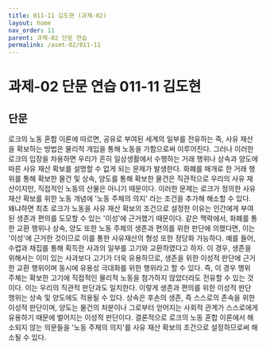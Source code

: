 ```yaml
---
title: 011-11 김도현 (과제-02)
layout: home
nav_order: 11
parent: 과제-02 단문 연습
permalink: /asmt-02/011-11
---
```


# 과제-02 단문 연습 011-11 김도현 

## 단문

로크의 노동 혼합 이론에 따르면, 공유로 부여된 세계의 일부를 전유하는 즉, 사유 재산을 확보하는 방법은 물리적 개입을 통해 노동을 가함으로써 이루어진다. 그러나 이러한 로크의 입장을 차용하면 우리가 흔히 일상생활에서 수행하는 거래 행위나 상속과 양도에 따른 사유 재산 확보를 설명할 수 없게 되는 문제가 발생한다. 화폐를 매개로 한 거래 행위를 통해 확보한 물건 및 상속, 양도를 통해 확보한 물건은 직관적으로 우리의 사유 재산이지만, 직접적인 노동의 산물은 아니기 때문이다. 이러한 문제는 로크가 정의한 사유 재산 확보를 위한 노동 개념에 '노동 주체의 의지' 라는 조건을 추가해 해소할 수 있다. 왜냐하면 최초 로크가 노동을 사유 재산 확보의 조건으로 설정한 이유는 인간에게 부여된 생존과 편의를 도모할 수 있는 '이성'에 근거했기 때문이다. 같은 맥락에서, 화폐를 통한 교환 행위나 상속, 양도 또한 노동 주체의 생존과 편의를 위한 판단에 의했다면, 이는 '이성'에 근거한 것이므로 이를 통한 사유재산의 형성 또한 정당화 가능하다. 예를 들어, 수렵과 채집를 통해 획득한 사과의 일부를 고기와 교환하였다고 하자. 이 경우, 생존을 위해서는 이미 있는 사과보다 고기가 더욱 유용하므로, 생존을 위한 이성적 판단에 근거한 교환 행위이며 동시에 유용성 극대화를 위한 행위라고 할 수 있다. 즉, 이 경우 행위 주체는 확보한 고기에 직접적인 물리적 노동을 첨가하지 않았더라도 전유할 수 있는 것이다. 이는 우리의 직관적 판단과도 일치한다. 이렇게 생존과 편의를 위한 이성적 판단 행위는 상속 및 양도에도 적용될 수 있다. 상속은 후손의 생존, 즉 스스로의 존속을 위한 이성적 판단이며, 양도는 물건의 처분이나 그로부터 얻어지는 사회적 관계가 스스로에게 유용하기 때문에 벌어지는 이성적 판단이다. 결론적으로 로크의 노동 혼합 이론에서 해소되지 않는 의문들을 '노동 주체의 의지'를 사유 재산 확보의 조건으로 설정하므로써 해소될 수 있다.
